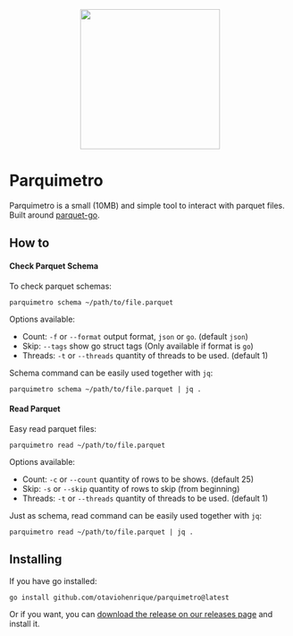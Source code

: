 <center><img src='https://github.com/OtavioHenrique/parquimetro/assets/11178512/036dc50c-57bd-4439-855b-3c09eeba72ab' width='250'></center>

Parquimetro
=======

Parquimetro is a small (10MB) and simple tool to interact with parquet files. Built around [parquet-go](https://github.com/xitongsys/parquet-go).

## How to

#### Check Parquet Schema

To check parquet schemas:

```
parquimetro schema ~/path/to/file.parquet
```

Options available: 

* Count: `-f` or `--format` output format, `json` or `go`. (default `json`)
* Skip: `--tags` show go struct tags  (Only available if format is `go`)
* Threads: `-t` or `--threads` quantity of threads to be used. (default 1)

Schema command can be easily used together with `jq`:

```
parquimetro schema ~/path/to/file.parquet | jq .
```

#### Read Parquet

Easy read parquet files:

```
parquimetro read ~/path/to/file.parquet
```

Options available:

* Count: `-c` or `--count` quantity of rows to be shows. (default 25)
* Skip: `-s` or `--skip` quantity of rows to skip (from beginning)
* Threads: `-t` or `--threads` quantity of threads to be used. (default 1)

Just as schema, read command can be easily used together with `jq`:

```
parquimetro read ~/path/to/file.parquet | jq .
```


## Installing

If you have go installed:

```
go install github.com/otaviohenrique/parquimetro@latest
```

Or if you want, you can [download the release on our releases page](https://github.com/OtavioHenrique/parquimetro/releases) and install it.
